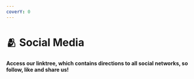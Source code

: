 ```yaml
---
coverY: 0
---
```


# 🫂 Social Media

#### Access our linktree, which contains directions to all social networks, so follow, like and share us!
